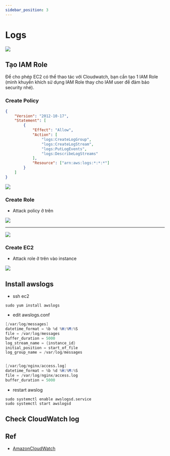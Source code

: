 ```yaml
---
sidebar_position: 3
---
```


# Logs

![](https://res.cloudinary.com/ttlcong/image/upload/v1629944557/image-docs/cwl_en_1.png)

## Tạo IAM Role
Để cho phép EC2 có thể thao tác với Cloudwatch, bạn cần tạo 1 IAM Role (mình khuyến khích sử dụng IAM Role thay cho IAM user để đảm bảo security nhé).

### Create Policy

```json title="CWLogPolicy"
{
    "Version": "2012-10-17",
    "Statement": [
        {
            "Effect": "Allow",
            "Action": [
                "logs:CreateLogGroup",
                "logs:CreateLogStream",
                "logs:PutLogEvents",
                "logs:DescribeLogStreams"
            ],
            "Resource": ["arn:aws:logs:*:*:*"]
        }
    ]
}
```

![](https://res.cloudinary.com/ttlcong/image/upload/v1630817983/image-docs/Screen_Shot_2021-09-05_at_11.59.12.png)

### Create Role
- Attack policy ở trên

![](https://res.cloudinary.com/ttlcong/image/upload/v1630818347/image-docs/Screen_Shot_2021-09-05_at_12.05.33.png)

---

![](https://res.cloudinary.com/ttlcong/image/upload/v1630818424/image-docs/Screen_Shot_2021-09-05_at_12.06.54.png)

### Create EC2

- Attack role ở trên vào instance

![](https://res.cloudinary.com/ttlcong/image/upload/v1630818650/image-docs/Screen_Shot_2021-09-05_at_12.10.24.png)

## Install awslogs

- ssh ec2

```
sudo yum install awslogs
```

- edit awslogs.conf

```s title="awslogs.conf"
[/var/log/messages]
datetime_format = %b %d %H:%M:%S
file = /var/log/messages
buffer_duration = 5000
log_stream_name = {instance_id}
initial_position = start_of_file
log_group_name = /var/log/messages


[/var/log/nginx/access.log]
datetime_format = %b %d %H:%M:%S
file = /var/log/nginx/access.log
buffer_duration = 5000
```

- restart awslog

```
sudo systemctl enable awslogsd.service
sudo systemctl start awslogsd
```

## Check CloudWatch log

## Ref

- [AmazonCloudWatch](https://docs.amazonaws.cn/en_us/AmazonCloudWatch/latest/logs/QuickStartEC2Instance.html)
